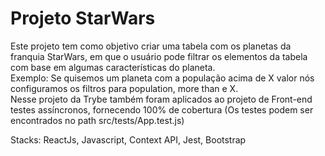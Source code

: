 <!-- Olá, Tryber!
Esse é apenas um arquivo inicial para o README do seu projeto.
É essencial que você preencha esse documento por conta própria, ok?
Não deixe de usar nossas dicas de escrita de README de projetos, e deixe sua criatividade brilhar!
:warning: IMPORTANTE: você precisa deixar nítido:
- quais arquivos/pastas foram desenvolvidos por você; 
- quais arquivos/pastas foram desenvolvidos por outra pessoa estudante;
- quais arquivos/pastas foram desenvolvidos pela Trybe.
-->

# Projeto StarWars

Este projeto tem como objetivo criar uma tabela com os planetas da franquia StarWars, em que o usuário pode filtrar os elementos da tabela com base em algumas características do planeta.<br>
Exemplo: Se quisemos um planeta com a população acima de X valor nós configuramos os filtros para population, more than e X.<br>
Nesse projeto da Trybe também foram aplicados ao projeto de Front-end testes assíncronos, fornecendo 100% de cobertura (Os testes podem ser encontrados no path src/tests/App.test.js)<br>

Stacks: ReactJs, Javascript, Context API, Jest, Bootstrap
